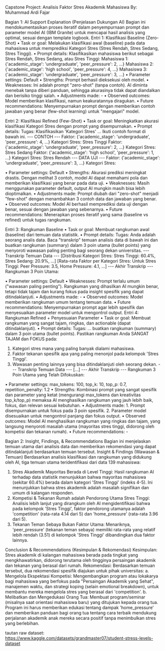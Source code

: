 Capstone Project: Analisis Faktor Stres Akademik Mahasiswa
By: Muhammad Ardi Fajar 

Bagian 1: AI Support Explanation (Penjelasan Dukungan AI)
Bagian ini mendokumentasikan proses iteratif dalam penyempurnaan prompt dan parameter model AI (IBM Granite) untuk mencapai hasil analisis yang optimal, sesuai dengan template logbook.
Entri 1: Klasifikasi Baseline (Zero-Shot)
•	Task or goal: Melakukan klasifikasi awal (baseline) pada data mahasiswa untuk memprediksi Kategori Stres (Stres Rendah, Stres Sedang, Stres Tinggi).
•	Prompt details:
Klasifikasikan mahasiswa berikut sebagai Stres Rendah, Stres Sedang, atau Stres Tinggi:
Mahasiswa 1: {'academic_stage': 'undergraduate', 'peer_pressure': 2, ...}
Mahasiswa 2: {'academic_stage': 'high school', 'peer_pressure': 4, ...}
Mahasiswa 3: {'academic_stage': 'undergraduate', 'peer_pressure': 3, ...}
•	Parameter settings: Default
•	Strengths: Prompt berhasil dieksekusi oleh model.
•	Weaknesses: Ini adalah prompt "zero-shot" (tanpa contoh). AI diminta menebak tanpa diberi panduan, sehingga akurasinya tidak dapat diandalkan dan berisiko tinggi salah.
•	Adjustments made: -
•	 Observed outcomes: Model memberikan klasifikasi, namun keakuratannya diragukan.
•	Future recommendations: Menyempurnakan prompt dengan memberikan contoh jawaban yang benar (few-shot learning) untuk "mengajari" model.

Entri 2: Klasifikasi Refined (Few-Shot)
•	Task or goal: Meningkatkan akurasi klasifikasi Kategori Stres dengan prompt yang disempurnakan.
•	Prompt details:
Tugas: Klasifikasikan 'Kategori Stres' ... Ikuti contoh format di bawah ini.
--- CONTOH ---
Faktor: {'academic_stage': 'undergraduate', 'peer_pressure': 4, ...}
Kategori Stres: Stres Tinggi
Faktor: {'academic_stage': 'undergraduate', 'peer_pressure': 2, ...}
Kategori Stres: Stres Sedang
Faktor: {'academic_stage': 'high school', 'peer_pressure': 1, ...}
Kategori Stres: Stres Rendah
--- DATA UJI ---
Faktor: {'academic_stage': 'undergraduate', 'peer_pressure': 3, ...}
Kategori Stres: 

•	Parameter settings: Default
•	Strengths: Akurasi prediksi meningkat drastis. Dengan melihat 3 contoh, model AI dapat memahami pola dan memberikan klasifikasi yang benar pada data uji.
•	Weaknesses: Masih menggunakan parameter default, output AI mungkin masih bisa lebih dioptimalkan.
•	Adjustments made: Prompt diubah dari "zero-shot" menjadi "few-shot" dengan menambahkan 3 contoh data dan jawaban yang benar.
•	Observed outcomes: Model AI berhasil memprediksi data uji dengan benar, sesuai dengan jawaban yang sebenarnya.
•	Future recommendations: Menerapkan proses iteratif yang sama (baseline vs refined) untuk tugas rangkuman.

Entri 3: Rangkuman Baseline
•	Task or goal: Membuat rangkuman awal (baseline) dari temuan data statistik.
•	 Prompt details:
Tugas: Anda adalah seorang analis data. Baca "transkrip" temuan analisis data di bawah ini dan buatkan rangkuman (summary) dalam 3 poin utama (bullet points) yang menyoroti wawasan paling penting bagi seorang dekan universitas.
--- Transkrip Temuan Data ---
[Distribusi Kategori Stres: Stres Tinggi: 60.4%, Stres Sedang: 20.9%, ...]
[Rata-rata Faktor per Kategori Stres: Untuk Stres Tinggi: Peer Pressure: 3.5, Home Pressure: 4.1, ...]
--- Akhir Transkrip ---
Rangkuman 3 Poin Utama:

•	Parameter settings: Default
•	Weaknesses: Prompt terlalu umum ("wawasan paling penting"). Rangkuman yang dihasilkan AI mungkin benar, tetapi tidak tajam dan kurang fokus pada insight spesifik yang dapat ditindaklanjuti.
•	Adjustments made: -
•	Observed outcomes: Model memberikan rangkuman umum tentang temuan data.
•	Future recommendations: Menyempurnakan prompt agar lebih spesifik dan menyesuaikan parameter model untuk mengontrol output.
Entri 4: Rangkuman Refined + Penyesuaian Parameter
•	Task or goal: Membuat rangkuman yang sangat tajam, ringkas, dan actionable (dapat ditindaklanjuti).
•	Prompt details:
Tugas: ... buatkan rangkuman (summary) dalam 3 poin utama (bullet points).
Pastikan rangkuman Anda SANGAT TAJAM dan FOKUS pada:
1.	Kategori stres mana yang paling banyak dialami mahasiswa.
2.	Faktor tekanan spesifik apa yang paling menonjol pada kelompok 'Stres Tinggi'.
3.	Wawasan penting lainnya yang bisa ditindaklanjuti oleh seorang dekan.
--- Transkrip Temuan Data ---
[...]
--- Akhir Transkrip ---
Rangkuman 3 Poin Utama yang Telah Difokuskan:

•	Parameter settings: max_tokens: 100, top_k: 10, top_p: 0.7, repetition_penalty: 1.2
•	Strengths: Kombinasi prompt yang sangat spesifik dan parameter yang ketat (mengurangi max_tokens dan kreativitas top_k/top_p) memaksa AI menghasilkan rangkuman yang jauh lebih baik, fokus, dan relevan sesuai kebutuhan.
•	Adjustments made: 1. Prompt disempurnakan untuk fokus pada 3 poin spesifik. 2. Parameter model disesuaikan untuk mengontrol panjang dan fokus output.
•	Observed outcomes: Model AI menghasilkan rangkuman yang ringkas dan tajam, yang langsung menyoroti masalah utama (mayoritas stres tinggi, didorong oleh kompetisi dan tekanan rumah).
•	Future recommendations: -


Bagian 2: Insight, Findings, & Recommendations
Bagian ini menjelaskan temuan utama dari analisis data dan memberikan rekomendasi yang dapat ditindaklanjuti berdasarkan temuan tersebut.
Insight & Findings (Wawasan & Temuan)
Berdasarkan analisis klasifikasi dan rangkuman yang didukung oleh AI, tiga temuan utama teridentifikasi dari data 139 mahasiswa:
1.	Stres Akademik Mayoritas Berada di Level Tinggi: Hasil rangkuman AI terhadap data statistik menunjukkan bahwa mayoritas mahasiswa (sekitar 60.4%) berada dalam kategori 'Stres Tinggi' (indeks 4-5). Ini menunjukkan bahwa stres akademik adalah masalah signifikan dan umum di kalangan responden.
2.	Kompetisi & Tekanan Rumah adalah Pendorong Utama Stres Tinggi: Analisis lebih lanjut yang dirangkum oleh AI mengidentifikasi bahwa pada kelompok 'Stres Tinggi', faktor pendorong utamanya adalah 'competition' (rata-rata 4.14 dari 5) dan 'home_pressure' (rata-rata 3.96 dari 5).
3.	Tekanan Teman Sebaya Bukan Faktor Utama: Menariknya, 'peer_pressure' (tekanan teman sebaya) memiliki rata-rata yang relatif lebih rendah (3.51) di kelompok 'Stres Tinggi' dibandingkan dua faktor lainnya.

Conclusion & Recommendations (Kesimpulan & Rekomendasi)
Kesimpulan: Stres akademik di kalangan mahasiswa berada pada tingkat yang mengkhawatirkan, didorong terutama oleh tingginya persaingan akademik dan tekanan yang berasal dari rumah.
Rekomendasi: Berdasarkan temuan tersebut, dua rekomendasi spesifik diajukan untuk pihak universitas:
a.	Mengelola Ekspektasi Kompetisi: Mengembangkan program atau lokakarya bagi mahasiswa yang berfokus pada "Persaingan Akademik yang Sehat", manajemen waktu, dan strategi koping (selain emotional breakdown), untuk membantu mereka mengelola stres yang berasal dari 'competition'.
b.	Melibatkan dan Mengedukasi Orang Tua: Membuat program/seminar (misalnya saat orientasi mahasiswa baru) yang ditujukan kepada orang tua. Program ini harus memberikan edukasi tentang dampak 'home_pressure' dan memberikan panduan bagi orang tua tentang cara terbaik mendukung perjalanan akademik anak mereka secara positif tanpa menimbulkan stres yang berlebihan.

tautan raw dataset: https://www.kaggle.com/datasets/grandmaster07/student-stress-levels-dataset
